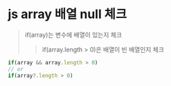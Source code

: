 # js array 배열 null 체크

> if(array)는 변수에 배열이 있는지 체크
>
> > if(array.length > 0)은 배열이 빈 배열인지 체크

```js
if(array && array.length > 0)
// or
if(array?.length > 0)
```

